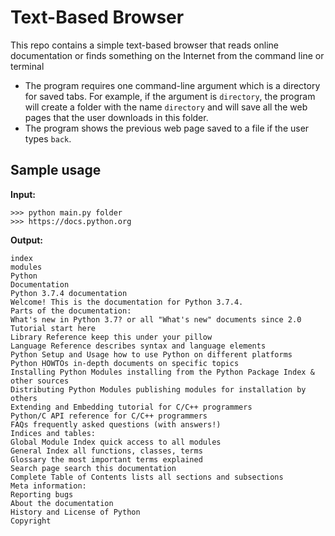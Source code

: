 # Text-Based Browser
This repo contains a simple text-based browser that reads online documentation or finds something on the Internet from the command line or terminal

- The program requires one command-line argument which is a directory for saved tabs. For example, if the argument is `directory`, the program will create a folder with the name `directory` and will save all the web pages that the user downloads in this folder.
- The program shows the previous web page saved to a file if the user types `back`.
## Sample usage
**Input:**
```
>>> python main.py folder
>>> https://docs.python.org
```
**Output:**
```
index
modules
Python
Documentation
Python 3.7.4 documentation
Welcome! This is the documentation for Python 3.7.4.
Parts of the documentation:
What's new in Python 3.7? or all "What's new" documents since 2.0
Tutorial start here
Library Reference keep this under your pillow
Language Reference describes syntax and language elements
Python Setup and Usage how to use Python on different platforms
Python HOWTOs in-depth documents on specific topics
Installing Python Modules installing from the Python Package Index & other sources
Distributing Python Modules publishing modules for installation by others
Extending and Embedding tutorial for C/C++ programmers
Python/C API reference for C/C++ programmers
FAQs frequently asked questions (with answers!)
Indices and tables:
Global Module Index quick access to all modules
General Index all functions, classes, terms
Glossary the most important terms explained
Search page search this documentation
Complete Table of Contents lists all sections and subsections
Meta information:
Reporting bugs
About the documentation
History and License of Python
Copyright
```